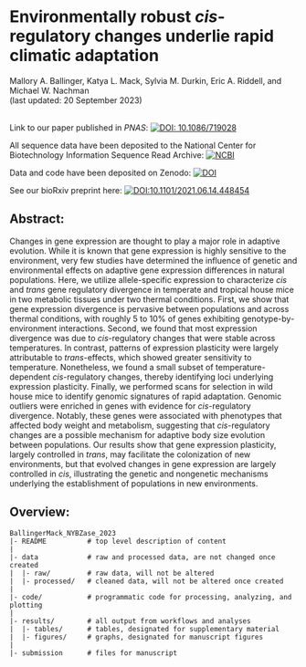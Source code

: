 Environmentally robust *cis*-regulatory changes underlie rapid climatic adaptation
================
Mallory A. Ballinger, Katya L. Mack, Sylvia M. Durkin, Eric A. Riddell, and Michael W. Nachman<br>(last updated: 20 September 2023)

<br>Link to our paper published in *PNAS*:
[![DOI: 10.1086/719028](https://img.shields.io/badge/DOI-10.1086%2F719028-success.svg?color=%230075C9
)](https://www.pnas.org/doi/10.1073/pnas.2214614120)

All sequence data have been deposited to the National Center for Biotechnology Information Sequence Read Archive:
[![NCBI](https://img.shields.io/badge/BioProject-PRJNA1009445-25C2A0
)](https://www.ncbi.nlm.nih.gov/bioproject/PRJNA1009445)

Data and code have been deposited on Zenodo:
[![DOI](https://img.shields.io/badge/DOI-10.5281%2Fzenodo.8288001-8A2BE2
)](https://zenodo.org/record/8288001)

See our bioRxiv preprint here:
[![DOI:10.1101/2021.06.14.448454](http://img.shields.io/badge/DOI-10.1101/2021.06.14.448454-B31B1B.svg)](https://www.biorxiv.org/content/10.1101/2022.08.29.505745v3)


## Abstract:
Changes in gene expression are thought to play a major role in adaptive evolution. While it is known that gene expression is highly sensitive to the environment, very few studies have determined the influence of genetic and environmental effects on adaptive gene expression differences in natural populations. Here, we utilize allele-specific expression to characterize *cis* and *trans* gene regulatory divergence in temperate and tropical house mice in two metabolic tissues under two thermal conditions. First, we show that gene expression divergence is pervasive between populations and across thermal conditions, with roughly 5 to 10% of genes exhibiting genotype-by-environment interactions. Second, we found that most expression divergence was due to *cis*-regulatory changes that were stable across temperatures. In contrast, patterns of expression plasticity were largely attributable to *trans*-effects, which showed greater sensitivity to temperature. Nonetheless, we found a small subset of temperature-dependent *cis*-regulatory changes, thereby identifying loci underlying expression plasticity. Finally, we performed scans for selection in wild house mice to identify genomic signatures of rapid adaptation. Genomic outliers were enriched in genes with evidence for *cis*-regulatory divergence. Notably, these genes were associated with phenotypes that affected body weight and metabolism, suggesting that *cis*-regulatory changes are a possible mechanism for adaptive body size evolution between populations. Our results show that gene expression plasticity, largely controlled in *trans*, may facilitate the colonization of new environments, but that evolved changes in gene expression are largely controlled in *cis*, illustrating the genetic and nongenetic mechanisms underlying the establishment of populations in new environments.

## Overview:

    BallingerMack_NYBZase_2023
    |- README          # top level description of content
    |
    |- data            # raw and processed data, are not changed once created
    |  |- raw/         # raw data, will not be altered
    |  |- processed/   # cleaned data, will not be altered once created
    |
    |- code/           # programmatic code for processing, analyzing, and plotting
    |
    |- results/        # all output from workflows and analyses
    |  |- tables/      # tables, designated for supplementary material
    |  |- figures/     # graphs, designated for manuscript figures
    |
    |- submission      # files for manuscript
